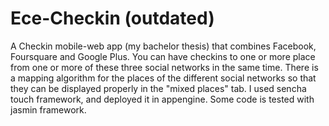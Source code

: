 Ece-Checkin (outdated)
===========

A Checkin mobile-web app (my bachelor thesis) that combines Facebook, Foursquare and Google Plus. You can have checkins to one or more place from one or more of these three social networks in the same time. There is a mapping algorithm for the places of the different social networks so that they can be displayed properly in the "mixed places" tab. I used sencha touch framework, and deployed it in appengine. Some code is tested with jasmin framework.
